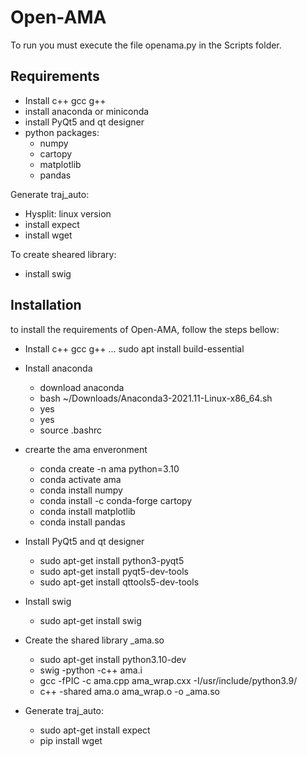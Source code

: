 # Open-AMA
To run you must execute the file openama.py in the Scripts folder.
## Requirements
* Install c++ gcc g++
* install anaconda or miniconda
* install PyQt5 and qt designer 
* python packages:
	- numpy
	- cartopy
	- matplotlib
	- pandas

Generate traj_auto:
* Hysplit: linux version
* install expect
* install wget

To create sheared library:
* install swig


## Installation 
to install the requirements of Open-AMA, follow the steps bellow:
* Install c++ gcc g++ ...
sudo apt install build-essential

* Install anaconda 
	- download anaconda
	- bash ~/Downloads/Anaconda3-2021.11-Linux-x86_64.sh
	- yes
	- yes
	- source .bashrc

* crearte the ama enveronment 
	- conda create -n ama python=3.10
	- conda activate ama
	- conda install numpy
	- conda install -c conda-forge cartopy
	- conda install matplotlib
	- conda install pandas

* Install PyQt5 and qt designer 
	- sudo apt-get install python3-pyqt5
	- sudo apt-get install pyqt5-dev-tools
	- sudo apt-get install qttools5-dev-tools


* Install swig
	- sudo apt-get install swig

* Create the shared library _ama.so
	- sudo apt-get install python3.10-dev
	-  swig -python -c++ ama.i
	-  gcc -fPIC -c ama.cpp ama_wrap.cxx -I/usr/include/python3.9/
	-  c++ -shared ama.o ama_wrap.o -o _ama.so

* Generate traj_auto:
	- sudo apt-get install expect
	- pip install wget
	
